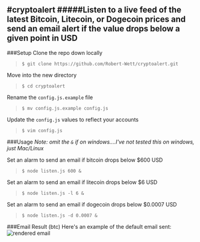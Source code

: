 #cryptoalert
#####Listen to a live feed of the latest Bitcoin, Litecoin, or Dogecoin prices and send an email alert if the value drops below a given point in USD
-------
###Setup
Clone the repo down locally
> `$ git clone https://github.com/Robert-Wett/cryptoalert.git`

Move into the new directory
> `$ cd cryptoalert`

Rename the `config.js.example` file
> `$ mv config.js.example config.js`

Update the `config.js` values to reflect your accounts
> `$ vim config.js`

###Usage
<em>Note: omit the `&` if on windows....I've not tested this on windows, just Mac/Linux</em>

Set an alarm to send an email if bitcoin drops below $600 USD
> `$ node listen.js 600 &`

Set an alarm to send an email if litecoin drops below $6 USD
> `$ node listen.js -l 6 &`

Set an alarm to send an email if dogecoin drops below $0.0007 USD
> `$ node listen.js -d 0.0007 &`

###Email Result (btc)
Here's an example of the default email sent:
![rendered email](http://i.imgur.com/erNNift.png)
